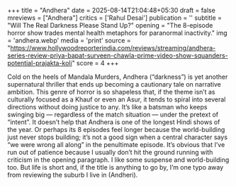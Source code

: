 +++
title = "Andhera"
date = 2025-08-14T21:04:48+05:30
draft = false
mreviews = ["Andhera"]
critics = ['Rahul Desai']
publication = ''
subtitle = "Will The Real Darkness Please Stand Up?"
opening = "The 8-episode horror show trades mental health metaphors for paranormal inactivity."
img = 'andhera.webp'
media = 'print'
source = "https://www.hollywoodreporterindia.com/reviews/streaming/andhera-series-review-priya-bapat-surveen-chawla-prime-video-show-squanders-potential-prajakta-koli"
score = 4
+++

Cold on the heels of Mandala Murders, Andhera (“darkness”) is yet another supernatural thriller that ends up becoming a cautionary tale on narrative ambition. This genre of horror is so shapeless that, if the theme isn’t as culturally focused as a Khauf or even an Asur, it tends to spiral into several directions without doing justice to any. It’s like a batsman who keeps swinging big — regardless of the match situation — under the pretext of “intent”. It doesn’t help that Andhera is one of the longest Hindi shows of the year. Or perhaps its 8 episodes feel longer because the world-building just never stops building; it’s not a good sign when a central character says “we were wrong all along” in the penultimate episode. It’s obvious that I’ve run out of patience because I usually don’t hit the ground running with criticism in the opening paragraph. I like some suspense and world-building too. But life is short and, if the title is anything to go by, I’m one typo away from reviewing the suburb I live in (Andheri).
